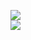 [![](https://img.shields.io/badge/Made%20With-Github%20Spray-lightgrey.svg?style=for-the-badge&logo=github)](https://github.com/Annihil/github-spray#2015)  
[![](https://i.imgur.com/2DrTn0Z.gif)](https://github.com/Annihil/github-spray)